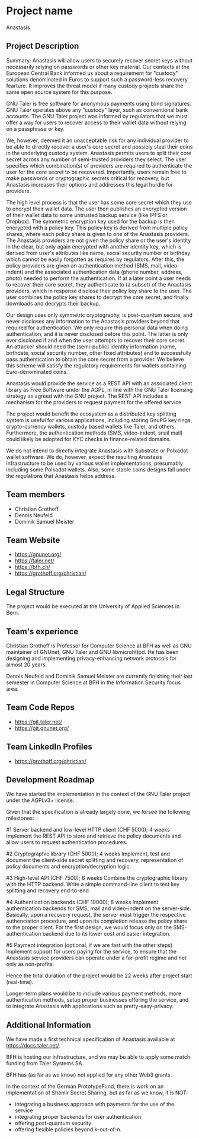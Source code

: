 # Project name
Anastasis

## Project Description

Summary: Anastasis will allow users to securely recover secret keys
without necessarily relying on passwords or other key material.  Our
contacts at the European Central Bank informed us about a requirement
for "custody" solutions denominated in Euros to support such a
password-less recovery fearture.  It improves the threat model if many
custody projects share the same open source system for this purpose.


GNU Taler is free software for anonymous payments using blind
signatures.  GNU Taler operates above any "custody" layer, such as
conventional bank accounts.  The GNU Taler project was informed by
regulators that we must offer a way for users to recover access to
their wallet data without relying on a passphrase or key.

We, however, deemed it an unacceptable risk for any individual provider
to be able to directly recover a user's core secret and possibly steal
their coins in the underlying custody system.  Anastasis permits users
to split their core secret across any number of semi-trusted providers
they select.  The user specifies which combination(s) of providers are
required to authenticate the user for the core secret to be recovered.
Importantly, users remain free to make passwords or cryptographic
secrets critical for recovery, but Anastasis increases their options
and addresses this legal hurdle for providers.

The high level process is that the user has some core secret which
they use to encrypt their wallet data.  The user then publishes an
encrypted version of their wallet data to some untrusted backup
service (like IPFS or Dropbox).  The symmetric encryption key used
for the backup is then encrypted with a policy key.  This policy key
is derived from multiple policy shares, where each policy share is
given to one of the Anastasis providers.  The Anastasis providers
are not given the policy share or the user's identity in the clear,
but only again encrypted with another identity key, which is derived
from user's attributes like name, social security number or birthday
which cannot be easily forgotten as requires by regulators.
After this, the policy providers are given an authentication method
(SMS, mail, video-indent) and the associated authentication data
(phone number, address, photo) needed to perform the authentication.
If at a later point a user needs to recover their core secret, they
authenticate to (a subset) of the Anastasis providers, which in
response disclose their policy key share to the user. The user
combines the policy key shares to decrypt the core secret, and finally
downloads and decrypts their backup.

Our design uses only symmetric cryptography, is post-quantum secure,
and never discloses any information to the Anastasis providers beyond
that required for authentication.  We only require this personal data
when doing authentication, and it is never disclosed before this point.
The latter is only ever disclosed if and when the user attempts to
recover their core secret.  An attacker should need the (semi-public)
identity information (name, birthdate, social security number, other fixed
attributes) and to successfully pass authentication to obtain the core
secret from a provider.  We believe this scheme will satisfy the regulatory
requirements for wallets containing Euro-denominated coins.

Anastasis would provide the service as a REST API with an associated client
library as Free Software under the AGPL, in line with the GNU Taler
licensing strategy as agreed with the GNU project. The REST API includes
a mechanism for the providers to request payment for the offered service.

The project would benefit the ecosystem as a distributed key splitting
system is useful for various applications, including storing GnuPG key
rings, crypto-currency wallets, custody based wallets like Taler, and others.
Furthermore, the authentication methods (SMS, video-indent, snail mail)
could likely be adopted for KYC checks in finance-related domains.

We do not intend to directly integrate Anastasis with Substrate or
Polkadot wallet software.  We do, however, expect the resulting
Anastasis infrastructure to be used by various wallet implementations,
presumably including some Polkadot wallets.  Also, some stable coins
designs fall under the regulations that Anastasis helps address.



## Team members
* Christian Grothoff
* Dennis Neufeld
* Dominik Samuel Meister

## Team Website
* https://gnunet.org/
* https://taler.net/
* https://bfh.ch/
* https://grothoff.org/christian/

## Legal Structure
The project would be executed at the University of Applied
Sciences in Bern.

## Team's experience
Christian Grothoff is Professor for Computer Science at
BFH as well as GNU maintainer of GNUnet, GNU Taler and
GNU libmicrohttpd. He has been designing and implementing
privacy-enhancing network protocols for almost 20 years.

Dennis Neufeld and Dominik Samuel Meister are currently
finishing their last semester in Computer Science at BFH
in the Information Security focus area.


## Team Code Repos
* https://git.taler.net/
* https://git.gnunet.org/

## Team LinkedIn Profiles
* https://grothoff.org/christian/

## Development Roadmap

We have started the implementation in the context of the
GNU Taler project under the AGPLv3+ license.

Given that the specification is already largely done,
we forsee the following milestones:

#1 Server backend and low-level HTTP client (CHF 5000); 4 weeks
Implement the REST API to store and retrieve the policy documents
and allow users to request authentication procedures.

#2 Cryptographic library (CHF 5000); 4 weeks
Implement, test and document the client-side secret splitting and
recovery, representation of policy documents and encryption/decryption
logic.

#3 High-level API (CHF 7500); 6 weeks
Combine the cryptographic library with the HTTP backend. Write a simple
command-line client to test key splitting and recovery end-to-end.

#4 Authentication backends (CHF 10000); 8 weeks
Implement authentication backends for SMS, mail and video-indent on the
server-side.  Basically, upon a recovery request, the server must trigger
the respective authenciation procedure, and upon its completion release
the policy share to the proper client.  For the first design, we would
focus only on the SMS-authentication backend due to its lower cost and
easier integration.

#5 Payment integration (optional, if we are fast with the other steps)
Implement support for users paying for the service, to ensure that the
Anastasis service providers can operate under a for-profit regime and
not only as non-profits.

Hence the total duration of the project would be 22 weeks after
project start (real-time).

Longer-term plans would be to include various payment methods, more
authentication methods, setup proper businesses offering the service,
and to integrate Anastasis with applications such as pretty-easy-privacy.


## Additional Information

We have made a first technical specification of Anastasis
available at https://docs.taler.net/.

BFH is hosting our infrastructure, and we may be able to
apply some match funding from Taler Systems SA.

BFH has (as far as we know) not applied for any other Web3 grants.

In the context of the German PrototypeFund, there is work
on an implementation of Shamir Secret Sharing, but as far
as we know, it is NOT:
- integrating a business approach with payments for the
  use of the service
- integrating proper backends for user authentication
- offering post-quantum security
- offering flexible policies beyond k-out-of-n.
